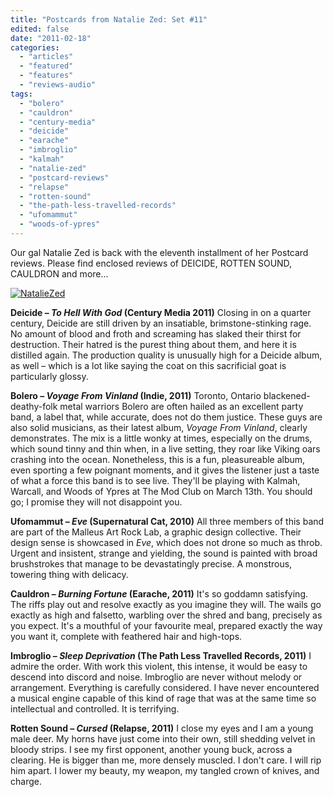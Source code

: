 ```yaml
---
title: "Postcards from Natalie Zed: Set #11"
edited: false
date: "2011-02-18"
categories:
  - "articles"
  - "featured"
  - "features"
  - "reviews-audio"
tags:
  - "bolero"
  - "cauldron"
  - "century-media"
  - "deicide"
  - "earache"
  - "imbroglio"
  - "kalmah"
  - "natalie-zed"
  - "postcard-reviews"
  - "relapse"
  - "rotten-sound"
  - "the-path-less-travelled-records"
  - "ufomammut"
  - "woods-of-ypres"
---
```


Our gal Natalie Zed is back with the eleventh installment of her Postcard reviews. Please find enclosed reviews of DEICIDE, ROTTEN SOUND, CAULDRON and more...

[![](http://www.hellbound.ca/wp-content/uploads/2010/03/NatalieZed-225x300.jpg "NatalieZed")](http://www.hellbound.ca/wp-content/uploads/2010/03/NatalieZed.jpg)

**Deicide – _To Hell With God_ (Century Media 2011)** Closing in on a quarter century, Deicide are still driven by an insatiable, brimstone-stinking rage. No amount of blood and froth and screaming has slaked their thirst for destruction. Their hatred is the purest thing about them, and here it is distilled again. The production quality is unusually high for a Deicide album, as well – which is a lot like saying the coat on this sacrificial goat is particularly glossy.

**Bolero – _Voyage From Vinland_ (Indie, 2011)** Toronto, Ontario blackened-deathy-folk metal warriors Bolero are often hailed as an excellent party band, a label that, while accurate, does not do them justice. These guys are also solid musicians, as their latest album, _Voyage From Vinland_, clearly demonstrates. The mix is a little wonky at times, especially on the drums, which sound tinny and thin when, in a live setting, they roar like Viking oars crashing into the ocean. Nonetheless, this is a fun, pleasureable album, even sporting a few poignant moments, and it gives the listener just a taste of what a force this band is to see live. They'll be playing with Kalmah, Warcall, and Woods of Ypres at The Mod Club on March 13th. You should go; I promise they will not disappoint you.

**Ufomammut – _Eve_ (Supernatural Cat, 2010)** All three members of this band are part of the Malleus Art Rock Lab, a graphic design collective. Their design sense is showcased in _Eve_, which does not drone so much as throb. Urgent and insistent, strange and yielding, the sound is painted with broad brushstrokes that manage to be devastatingly precise. A monstrous, towering thing with delicacy.

**Cauldron – _Burning Fortune_ (Earache, 2011)** It's so goddamn satisfying. The riffs play out and resolve exactly as you imagine they will. The wails go exactly as high and falsetto, warbling over the shred and bang, precisely as you expect. It's a mouthful of your favourite meal, prepared exactly the way you want it, complete with feathered hair and high-tops.

**Imbroglio – _Sleep Deprivation_ (The Path Less Travelled Records, 2011)** I admire the order. With work this violent, this intense, it would be easy to descend into discord and noise. Imbroglio are never without melody or arrangement. Everything is carefully considered. I have never encountered a musical engine capable of this kind of rage that was at the same time so intellectual and controlled. It is terrifying.

**Rotten Sound – _Cursed_ (Relapse, 2011)** I close my eyes and I am a young male deer. My horns have just come into their own, still shedding velvet in bloody strips. I see my first opponent, another young buck, across a clearing. He is bigger than me, more densely muscled. I don't care. I will rip him apart. I lower my beauty, my weapon, my tangled crown of knives, and charge.
